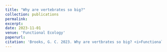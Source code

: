 ```yaml
---
title: "Why are vertebrates so big?"
collection: publications
permalink: 
excerpt:
date: 2023-11-01
venue: 'Functional Ecology'
paperurl: 
citation: 'Brooks, G. C. 2023. Why are vertbrates so big? <i>Functional Ecology</i> 37:2764-2766. https://doi-org/10.1111/1365-2435.14433'
---
```

